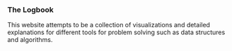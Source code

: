 ### The Logbook

This website attempts to be a collection of visualizations and detailed explanations for different tools for problem solving such as data structures and algorithms.
